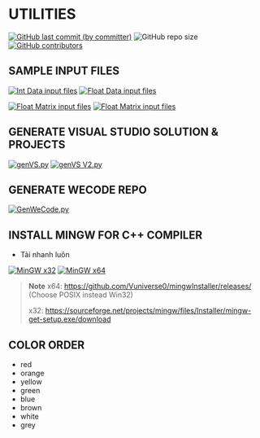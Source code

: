 # UTILITIES

[![GitHub last commit (by committer)](https://img.shields.io/github/last-commit/NMLT-NTTMK-K18/Utilities?style=for-the-badge&color=CAEDFF)](../../../commits/main)
![GitHub repo size](https://img.shields.io/github/repo-size/NMLT-NTTMK-K18/Utilities?style=for-the-badge&color=D8B4F8)
[![GitHub contributors](https://img.shields.io/github/contributors/NMLT-NTTMK-K18/Utilities?style=for-the-badge&color=FBF0B2)](../../../graphs/contributors)

## SAMPLE INPUT FILES

[![Int Data input files](https://img.shields.io/badge/int_data_inp-download-FF8080?style=for-the-badge)](../../releases/download/INP/INT_DATA_INP.zip)
[![Float Data input files](https://img.shields.io/badge/float_data_inp-download-FFCF96?style=for-the-badge)](../../releases/download/INP/FLOAT_DATA_INP.zip)

[![Float Matrix input files](https://img.shields.io/badge/float_matrix_inp-download-F6FDC3?style=for-the-badge)](../../releases/download/INP/FLOAT_MATRIX_DATA_INP.zip)
[![Float Matrix input files](https://img.shields.io/badge/float_matrix_inp-download-CDFAD5?style=for-the-badge)](../../releases/download/INP/FLOAT_MATRIX_DATA_INP.zip)

## GENERATE VISUAL STUDIO SOLUTION & PROJECTS

[![genVS.py](https://img.shields.io/badge/gen_VS-click_&_save-D2E0FB?style=for-the-badge&logo=visual-studio)](../../raw/main/Generate%20VS%20Solution%20%26%20Projects/genVS.py)
[![genVS V2.py](https://img.shields.io/badge/gen_VS_v2-click_&_save-D7E5CA?style=for-the-badge&logo=visual-studio)](../../raw/main/Generate%20VS%20Solution%20%26%20Projects/genVS_v2.py)

## GENERATE WECODE REPO

[![GenWeCode.py](https://img.shields.io/badge/gen_wecode-click_&_save-D2E0FB?style=for-the-badge&logo)](../../raw/main/200-wecode%20Generate/GenWeCode.py)

## INSTALL MINGW FOR C++ COMPILER

-   Tải nhanh luôn

[![MinGW x32](https://img.shields.io/badge/MinGW_x32-download-D2E0FB?style=for-the-badge)](../../releases/download/MinGW/MinGW.x32.zip)
[![MinGW x64](https://img.shields.io/badge/MinGW_x64-download-D7E5CA?style=for-the-badge)](../../releases/download/MinGW/MinGW.x64.zip)

> **Note**
> x64: https://github.com/Vuniverse0/mingwInstaller/releases/ (Choose POSIX instead Win32)
>
> x32: https://sourceforge.net/projects/mingw/files/Installer/mingw-get-setup.exe/download

## COLOR ORDER

-   red
-   orange
-   yellow
-   green
-   blue
-   brown
-   white
-   grey
